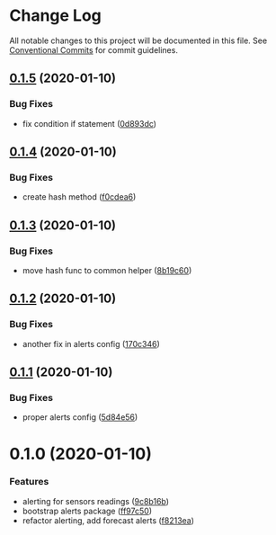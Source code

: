 # Change Log

All notable changes to this project will be documented in this file.
See [Conventional Commits](https://conventionalcommits.org) for commit guidelines.

## [0.1.5](https://github.com/mariusz-kabala/homeAutomation/compare/@home/alerts@0.1.4...@home/alerts@0.1.5) (2020-01-10)


### Bug Fixes

* fix condition if statement ([0d893dc](https://github.com/mariusz-kabala/homeAutomation/commit/0d893dc3af10c2c83c2f35ee0c0c0b1ff4d7eaec))





## [0.1.4](https://github.com/mariusz-kabala/homeAutomation/compare/@home/alerts@0.1.3...@home/alerts@0.1.4) (2020-01-10)


### Bug Fixes

* create hash method ([f0cdea6](https://github.com/mariusz-kabala/homeAutomation/commit/f0cdea6aebe4e0366a7940a8036b060fa16d6144))





## [0.1.3](https://github.com/mariusz-kabala/homeAutomation/compare/@home/alerts@0.1.2...@home/alerts@0.1.3) (2020-01-10)


### Bug Fixes

* move hash func to common helper ([8b19c60](https://github.com/mariusz-kabala/homeAutomation/commit/8b19c60adaad4f793033e407710b0568fb2d2d4b))





## [0.1.2](https://github.com/mariusz-kabala/homeAutomation/compare/@home/alerts@0.1.1...@home/alerts@0.1.2) (2020-01-10)


### Bug Fixes

* another fix in alerts config ([170c346](https://github.com/mariusz-kabala/homeAutomation/commit/170c346b9fca0f311bc4ee429a87f941bc394ce1))





## [0.1.1](https://github.com/mariusz-kabala/homeAutomation/compare/@home/alerts@0.1.0...@home/alerts@0.1.1) (2020-01-10)


### Bug Fixes

* proper alerts config ([5d84e56](https://github.com/mariusz-kabala/homeAutomation/commit/5d84e5605f6dad033a9a478bc1c8b41076f7ebd0))





# 0.1.0 (2020-01-10)


### Features

* alerting for sensors readings ([9c8b16b](https://github.com/mariusz-kabala/homeAutomation/commit/9c8b16bfac0dcfa00f427388566f5cfbd647f402))
* bootstrap alerts package ([ff97c50](https://github.com/mariusz-kabala/homeAutomation/commit/ff97c506960c4f2fa1e2b4237370cd40a1257e25))
* refactor alerting, add forecast alerts ([f8213ea](https://github.com/mariusz-kabala/homeAutomation/commit/f8213ea19c0d1d45368c78dec0bb21f9b3313f14))
